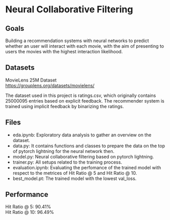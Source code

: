 # Neural Collaborative Filtering 

## Goals
Building a recommendation systems with neural networks to predict whether an user will interact with each movie, with the aim of presenting to users the movies with the highest interaction likelihood.

## Datasets
MovieLens 25M Dataset <br />
<https://grouplens.org/datasets/movielens/> <br />

The dataset used in this project is ratings.csv, which originally contains 25000095 entries based on explicit feedback. The recommender system is trained using implicit feedback by binarizing the ratings.

## Files
* eda.ipynb: Exploratory data analysis to gather an overview on the dataset. <br />
* data.py: It contains functions and classes to prepare the data on the top of pytorch lightning for the neural network then. <br />
* model.py: Neural collaborative filtering based on pytorch lightning. <br />
* trainer.py: All setups related to the training process. <br />
* evaluation.ipynb: Evaluating the perfomance of the trained model with respect to the metrices of Hit Ratio @ 5 and Hit Ratio @ 10. <br />
* best_model.pt: The trained model with the lowest val_loss. <br />

## Performance
Hit Ratio @ 5: 90.41% <br />
Hit Ratio @ 10: 96.49% <br />
